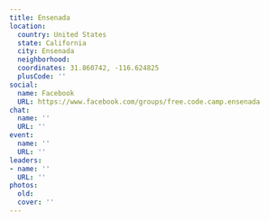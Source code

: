 ```yaml
---
title: Ensenada
location:
  country: United States
  state: California
  city: Ensenada
  neighborhood: 
  coordinates: 31.860742, -116.624825
  plusCode: ''
social:
  name: Facebook
  URL: https://www.facebook.com/groups/free.code.camp.ensenada
chat:
  name: ''
  URL: ''
event:
  name: ''
  URL: ''
leaders:
- name: ''
  URL: ''
photos:
  old: 
  cover: ''
---
```


